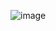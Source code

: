 ![image](https://github.com/shreejan-shrestha/Real-estate-website/assets/79634187/5328e00a-616f-4012-b106-61bce29530e9)
